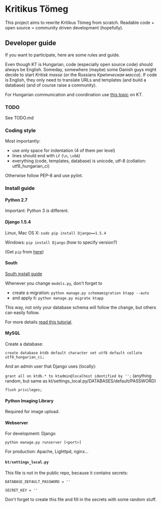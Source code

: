 # Kritikus Tömeg

This project aims to rewrite Kritikus Tömeg from scratch. Readable code + open source = community driven development (hopefully).

## Developer guide

If you want to participate, here are some rules and guide.

Even though KT is Hungarian, code (especially open source code) should always be English. Someday, somewhere (maybe) some Danish guys might decide to start *Kritisk masse* (or the Russians *Критическая масса*). If code is English, they only need to translate URLs and templates (and build a database) (and of course raise a community).

For Hungarian communication and coordination use [this topic](http://kritikustomeg.org/forum.php?tid=187) on KT.

### TODO

See TODO.md

### Coding style

Most importantly:

- use only space for indentation (4 of them per level)
- lines should end with `LF` (`\n`, `\x0A`)
- everything (code, templates, database) is unicode, utf-8 (collation: utf8_hungarian_ci)

Otherwise follow PEP-8 and use pylint.

### Install guide

#### Python 2.7

Important: Python 3 *is* different.

#### Django 1.5.4

Linux, Mac OS X: `sudo pip install Django==1.5.4`

Windows: `pip install Django` (how to specify version?)

(Get `pip` from [here](http://www.pip-installer.org/en/latest/))

#### South

[South install guide](http://south.readthedocs.org/en/latest/installation.html)

Whenever you change `models.py`, don't forget to

- create a migration: `python manage.py schemamigration ktapp --auto`
- and apply it: `python manage.py migrate ktapp`

This way, not only your database schema will follow the change, but others can easily follow.

For more details [read this tutorial](http://south.readthedocs.org/en/latest/tutorial/part1.html).

#### MySQL

Create a database:

`create database ktdb default character set utf8 default collate utf8_hungarian_ci;`

And an admin user that Django uses (locally):

`grant all on ktdb.* to ktadmin@localhost identified by '';` (anything random, but same as kt/settings_local.py/DATABASES/default/PASSWORD)

`flush privileges;`

#### Python Imaging Library

Required for image upload.

#### Webserver

For development: Django

`python manage.py runserver [<port>]`

For production: Apache, Lighttpd, nginx...

#### `kt/settings_local.py`

This file is not in the public repo, because it contains secrets:

`DATABASE_DEFAULT_PASSWORD = ''`

`SECRET_KEY = ''`

Don't forget to create this file and fill in the secrets with some random stuff.
